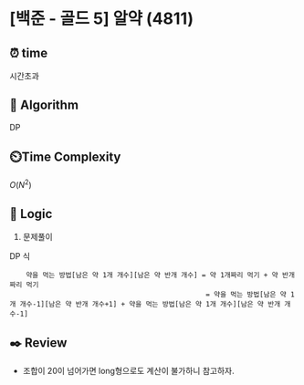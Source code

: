 # [백준 - 골드 5] 알약 (4811)
 
## ⏰  **time**

시간초과

## :pushpin: **Algorithm**

DP

## ⏲️**Time Complexity**

$O(N^2)$

## :round_pushpin: **Logic**
1. 문제풀이

DP 식
```
	약을 먹는 방법[남은 약 1개 개수][남은 약 반개 개수] = 약 1개짜리 먹기 + 약 반개짜리 먹기
	                                            = 약을 먹는 방법[남은 약 1개 개수-1][남은 약 반개 개수+1] + 약을 먹는 방법[남은 약 1개 개수][남은 약 반개 개수-1] 
```

## :black_nib: **Review**
- 조합이 20이 넘어가면 long형으로도 계산이 불가하니 참고하자.